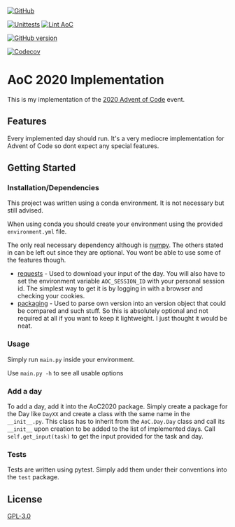 [![GitHub](https://img.shields.io/github/license/RedRem95/AoC2020?style=for-the-badge)](LICENSE)

[![Unittests](https://img.shields.io/github/workflow/status/RedRem95/AoC2020/Unittests/master?style=for-the-badge&logo=github&label=Unittests)](https://github.com/RedRem95/AoC2020/actions?query=workflow%3AUnittests)
[![Lint AoC](https://img.shields.io/github/workflow/status/RedRem95/AoC2020/Lint%20AoC/master?style=for-the-badge&logo=github&label=Lint%20AoC)](https://github.com/RedRem95/AoC2020/actions?query=workflow%3A%22Lint+AoC%22)

[![GitHub version](https://img.shields.io/github/v/release/redrem95/AoC2020?label=Version&sort=semver&style=for-the-badge&logo=github)](https://github.com/RedRem95/AoC2020)

[![Codecov](https://img.shields.io/codecov/c/github/RedRem95/AoC2020?style=for-the-badge&logo=codecov)](https://codecov.io/gh/RedRem95/AoC2020)

# AoC 2020 Implementation

This is my implementation of the [2020 Advent of Code](https://adventofcode.com/2020) event.

## Features

Every implemented day should run. It's a very mediocre implementation for Advent of Code so dont expect any special
features.

## Getting Started

### Installation/Dependencies

This project was written using a conda environment. It is not necessary but still advised.

When using conda you should create your environment using the provided ``environment.yml`` file.

The only real necessary dependency although is [numpy](https://numpy.org/). The others stated in can be left out since
they are optional. You wont be able to use some of the features though.

* [requests](https://requests.readthedocs.io/en/master/) - Used to download your input of the day. You will also have to
  set the environment variable ``AOC_SESSION_ID`` with your personal session id. The simplest way to get it is by
  logging in with a browser and checking your cookies.
* [packaging](https://packaging.python.org/overview/) - Used to parse own version into an version object that could be
  compared and such stuff. So this is absolutely optional and not required at all if you want to keep it lightweight. I
  just thought it would be neat.

### Usage

Simply run ``main.py`` inside your environment.

Use ``main.py -h`` to see all usable options

### Add a day

To add a day, add it into the AoC2020 package.
Simply create a package for the Day like ``DayXX`` and create a class with the same name in the ``__init__.py``.
This class has to inherit from the ``AoC.Day.Day`` class and call its ``__init__`` upon creation to be added to the list of implemented days.
Call ``self.get_input(task)`` to get the input provided for the task and day.

### Tests

Tests are written using pytest. Simply add them under their conventions into the ``test`` package.

## License

[GPL-3.0](LICENSE)

